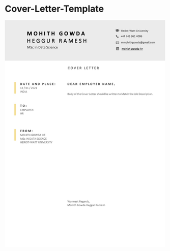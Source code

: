 # Cover-Letter-Template

<p align="center">
<img src="https://github.com/MohithGowdaHR/Cover-Letter-Template/blob/main/CoverLetter%20-%20Draft.jpg" >
</p>
